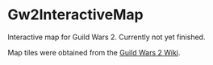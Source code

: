 # Gw2InteractiveMap
Interactive map for Guild Wars 2. Currently not yet finished.

Map tiles were obtained from the [Guild Wars 2 Wiki](https://wiki.guildwars2.com/wiki/Tyria_(world)#Interactive_map).
